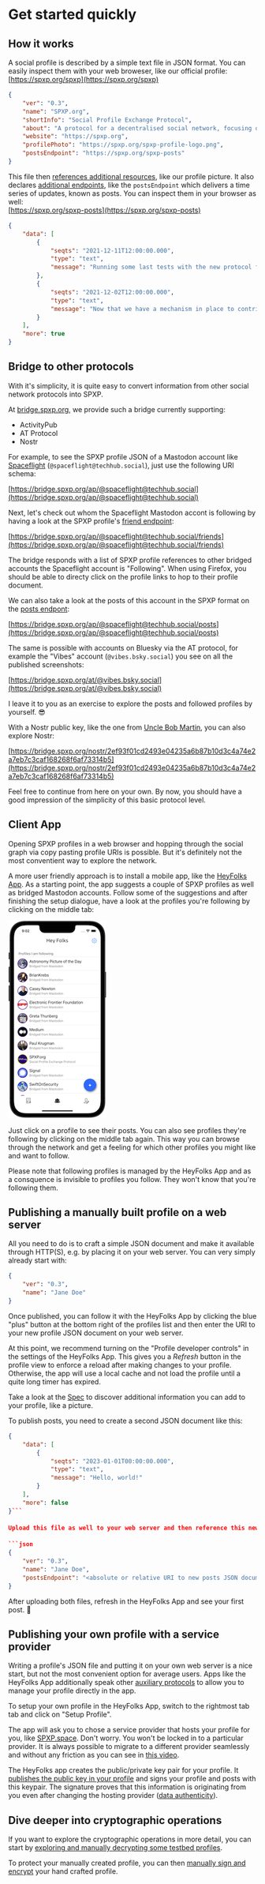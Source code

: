 # Get started quickly

## How it works

A social profile is described by a simple text file in JSON format. You can easily inspect them with your web broweser, like  our official profile:   
[https://spxp.org/spxp](https://spxp.org/spxp)

```json
{
    "ver": "0.3",
    "name": "SPXP.org",
    "shortInfo": "Social Profile Exchange Protocol",
    "about": "A protocol for a decentralised social network, focusing on privacy, security and individual sovereignty.",
    "website": "https://spxp.org",
    "profilePhoto": "https://spxp.org/spxp-profile-logo.png",
    "postsEndpoint": "https://spxp.org/spxp-posts"
}
```

This file then [references additional resources](https://github.com/spxp/spxp-specs/blob/v0.3/SPXP-Spec.md#5-social-profile-root-document), like our profile picture. It also declares [additional endpoints](https://github.com/spxp/spxp-specs/blob/v0.3/SPXP-Spec.md#10-posts-endpoint), like the `postsEndpoint` which delivers a time series of updates, known as posts. You can inspect them in your browser as well:  
[https://spxp.org/spxp-posts](https://spxp.org/spxp-posts)

```json
{
    "data": [
        {
            "seqts": "2021-12-11T12:00:00.000",
            "type": "text",
            "message": "Running some last tests with the new protocol features. You will soon see PRs..."
        },
        {
            "seqts": "2021-12-02T12:00:00.000",
            "type": "text",
            "message": "Now that we have a mechanism in place to contribute posts to peer profiles, we can build ..."
        }
    ],
    "more": true
}
```

## Bridge to other protocols

With it's simplicity, it is quite easy to convert information from other social network protocols into SPXP.

At [bridge.spxp.org](https://bridge.spxp.org), we provide such a bridge currently supporting:
* ActivityPub
* AT Protocol
* Nostr

For example, to see the SPXP profile JSON of a Mastodon account like [Spaceflight](https://techhub.social/@spaceflight) (`@spaceflight@techhub.social`), just use the following URI schema:

[https://bridge.spxp.org/ap/@spaceflight@techhub.social](https://bridge.spxp.org/ap/@spaceflight@techhub.social)  

Next, let's check out whom the Spaceflight Mastodon accont is following by having a look at the SPXP profile's [friend endpoint](https://github.com/spxp/spxp-specs/blob/master/SPXP-Spec.md#9-friends-endpoint):

[https://bridge.spxp.org/ap/@spaceflight@techhub.social/friends](https://bridge.spxp.org/ap/@spaceflight@techhub.social/friends)  

The bridge responds with a list of SPXP profile references to other bridged accounts the Spaceflight account is "Following". When using
Firefox, you should be able to directy click on the profile links to hop to their profile document.  

We can also take a look at the posts of this account in the SPXP format on the [posts endpont](https://github.com/spxp/spxp-specs/blob/v0.3/SPXP-Spec.md#10-posts-endpoint):

[https://bridge.spxp.org/ap/@spaceflight@techhub.social/posts](https://bridge.spxp.org/ap/@spaceflight@techhub.social/posts)  

The same is possible with accounts on Bluesky via the AT protocol, for example the "Vibes" account (`@vibes.bsky.social`) you see on all the published screenshots:

[https://bridge.spxp.org/at/@vibes.bsky.social](https://bridge.spxp.org/at/@vibes.bsky.social)

I leave it to you as an exercise to explore the posts and followed profiles by yourself. :sunglasses:

With a Nostr public key, like the one from [Uncle Bob Martin](https://twitter.com/unclebobmartin/status/1479070661435871234), you can also explore Nostr:

[https://bridge.spxp.org/nostr/2ef93f01cd2493e04235a6b87b10d3c4a74e2a7eb7c3caf168268f6af73314b5](https://bridge.spxp.org/nostr/2ef93f01cd2493e04235a6b87b10d3c4a74e2a7eb7c3caf168268f6af73314b5)  

Feel free to continue from here on your own. By now, you should have a good impression of the simplicity of this basic protocol level.


## Client App

Opening SPXP profiles in a web browser and hopping through the social graph via copy pasting profile URIs is possible. But it's definitely not the most conventient way to explore the network. 

A more user friendly approach is to install a mobile app, like the [HeyFolks App](https://heyfolks.app). As a starting point, the app suggests a couple of SPXP profiles as well as bridged
Mastodon accounts. Follow some of the suggestions and after finishing the setup dialogue, have a look at the profiles you're following by clicking on the middle tab:

![AppProfilesFollowing][AppProfilesFollowing]

Just click on a profile to see their posts. You can also see profiles they're following by clicking on the middle tab again. This way you can browse through the network and get a feeling for which other profiles you might like and want to follow.

Please note that following profiles is managed by the HeyFolks App and as a consquence is invisible to profiles you follow. They won't know that you're following them.


## Publishing a manually built profile on a web server

All  you need to do is to craft a simple JSON document and make it available through HTTP(S), e.g. by placing it on your web server. You can very simply already start with:

```json
{
    "ver": "0.3",
    "name": "Jane Doe"
}
```

Once published, you can follow it with the HeyFolks App by clicking the blue "plus" button at the bottom right of the profiles list and then enter the URI to
your new profile JSON document on your web server.

At this point, we recommend turning on the "Profile developer controls" in the settings of the HeyFolks App. This gives you a *Refresh* button in the profile
view to enforce a reload after making changes to your profile. Otherwise, the app will use a local cache and not load the profile until a quite long timer
has expired.

Take a look at the [Spec](https://github.com/spxp/spxp-specs/blob/master/SPXP-Spec.md#5-social-profile-root-document) to discover additional information you can
add to your profile, like a picture.

To publish posts, you need to create a second JSON document like this:

```json
{
    "data": [
        {
            "seqts": "2023-01-01T00:00:00.000",
            "type": "text",
            "message": "Hello, world!"
        }
    ],
    "more": false
}```

Upload this file as well to your web server and then reference this new file in your profile document as `postsEndpoint`:

```json
{
    "ver": "0.3",
    "name": "Jane Doe",
    "postsEndpoint": "<absolute or relative URI to new posts JSON document>"
}
```

After uploading both files, refresh in the HeyFolks App and see your first post. :rocket:


## Publishing your own profile with a service provider

Writing a profile's JSON file and putting it on your own web server is a nice start, but not the most convenient option for average users. Apps like the HeyFolks App additionally speak other [auxiliary protocols](https://github.com/spxp/spxp-specs/blob/master/SPXP-SPE-Spec.md) to allow you to manage your profile directly in the app.

To setup your own profile in the HeyFolks App, switch to the rightmost tab tab and click on "Setup Profile".

The app will ask you to chose a service provider that hosts your profile for you, like [SPXP.space](https://spxp.space). Don't worry. You won't be locked in to a particular provider. It is always possible to migrate to a different provider seamlessly and without any friction as you can see in [this video](https://www.youtube.com/watch?v=kDv0rW8uEwA).

The HeyFolks app creates the public/private key pair for your profile. It [publishes the public key in your profile](https://github.com/spxp/spxp-specs/blob/master/SPXP-Spec.md#6-profile-reference-object) and signs your profile and posts with this keypair. The signature proves that this information is originating
from you even after changing the hosting provider ([data authenticity](https://github.com/spxp/spxp-specs/blob/master/SPXP-Spec.md#8-data-authenticity)).


## Dive deeper into cryptographic operations

If you want to explore the cryptographic operations in more detail, you can start by [exploring and manually decrypting some testbed profiles](https://github.com/spxp/spxp-crypto/blob/master/spxp-crypto-tools/ExploreTestbedProfiles.md).

To protect your manually created profile, you can then [manually sign and encrypt](https://github.com/spxp/spxp-crypto/blob/master/spxp-crypto-tools/ManualProfileCreation.md) your hand crafted profile.


[AppProfilesFollowing]:./assets/AppProfilesFollowingSmall.png
